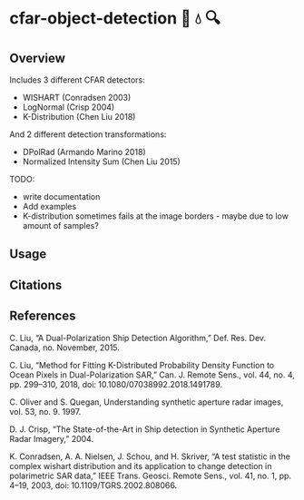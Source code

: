 
cfar-object-detection :ice_cube: :droplet: :mag:
======

## Overview
Includes 3 different CFAR detectors:
* WISHART (Conradsen 2003)
* LogNormal (Crisp 2004)
* K-Distribution (Chen Liu 2018)

And 2 different detection transformations:
* DPolRad (Armando Marino 2018)
* Normalized Intensity Sum (Chen Liu 2015)

TODO:
* write documentation
* Add examples
* K-distribution sometimes fails at the image borders - maybe due to low amount of samples?

## Usage

## Citations

## References
C. Liu, “A Dual-Polarization Ship Detection Algorithm,” Def. Res. Dev. Canada, no. November, 2015.

C. Liu, “Method for Fitting K-Distributed Probability Density Function to Ocean Pixels in Dual-Polarization SAR,” Can. J. Remote Sens., vol. 44, no. 4, pp. 299–310, 2018, doi: 10.1080/07038992.2018.1491789.

C. Oliver and S. Quegan, Understanding synthetic aperture radar images, vol. 53, no. 9. 1997.

D. J. Crisp, “The State-of-the-Art in Ship detection in Synthetic Aperture Radar Imagery,” 2004.

K. Conradsen, A. A. Nielsen, J. Schou, and H. Skriver, “A test statistic in the complex wishart distribution and its application to change detection in polarimetric SAR data,” IEEE Trans. Geosci. Remote Sens., vol. 41, no. 1, pp. 4–19, 2003, doi: 10.1109/TGRS.2002.808066.
